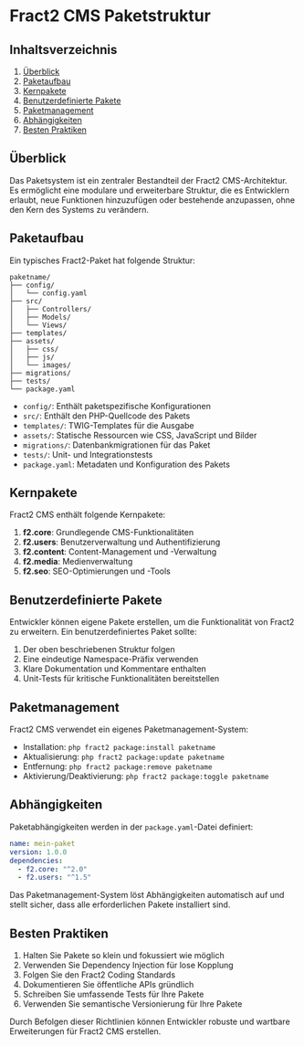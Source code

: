 # Fract2 CMS Paketstruktur

## Inhaltsverzeichnis
1. [Überblick](#überblick)
2. [Paketaufbau](#paketaufbau)
3. [Kernpakete](#kernpakete)
4. [Benutzerdefinierte Pakete](#benutzerdefinierte-pakete)
5. [Paketmanagement](#paketmanagement)
6. [Abhängigkeiten](#abhängigkeiten)
7. [Besten Praktiken](#besten-praktiken)

## Überblick

Das Paketsystem ist ein zentraler Bestandteil der Fract2 CMS-Architektur. Es ermöglicht eine modulare und erweiterbare Struktur, die es Entwicklern erlaubt, neue Funktionen hinzuzufügen oder bestehende anzupassen, ohne den Kern des Systems zu verändern.

## Paketaufbau

Ein typisches Fract2-Paket hat folgende Struktur:

```
paketname/
├── config/
│   └── config.yaml
├── src/
│   ├── Controllers/
│   ├── Models/
│   └── Views/
├── templates/
├── assets/
│   ├── css/
│   ├── js/
│   └── images/
├── migrations/
├── tests/
└── package.yaml
```

- `config/`: Enthält paketspezifische Konfigurationen
- `src/`: Enthält den PHP-Quellcode des Pakets
- `templates/`: TWIG-Templates für die Ausgabe
- `assets/`: Statische Ressourcen wie CSS, JavaScript und Bilder
- `migrations/`: Datenbankmigrationen für das Paket
- `tests/`: Unit- und Integrationstests
- `package.yaml`: Metadaten und Konfiguration des Pakets

## Kernpakete

Fract2 CMS enthält folgende Kernpakete:

1. **f2.core**: Grundlegende CMS-Funktionalitäten
2. **f2.users**: Benutzerverwaltung und Authentifizierung
3. **f2.content**: Content-Management und -Verwaltung
4. **f2.media**: Medienverwaltung
5. **f2.seo**: SEO-Optimierungen und -Tools

## Benutzerdefinierte Pakete

Entwickler können eigene Pakete erstellen, um die Funktionalität von Fract2 zu erweitern. Ein benutzerdefiniertes Paket sollte:

1. Der oben beschriebenen Struktur folgen
2. Eine eindeutige Namespace-Präfix verwenden
3. Klare Dokumentation und Kommentare enthalten
4. Unit-Tests für kritische Funktionalitäten bereitstellen

## Paketmanagement

Fract2 CMS verwendet ein eigenes Paketmanagement-System:

- Installation: `php fract2 package:install paketname`
- Aktualisierung: `php fract2 package:update paketname`
- Entfernung: `php fract2 package:remove paketname`
- Aktivierung/Deaktivierung: `php fract2 package:toggle paketname`

## Abhängigkeiten

Paketabhängigkeiten werden in der `package.yaml`-Datei definiert:

```yaml
name: mein-paket
version: 1.0.0
dependencies:
  - f2.core: "^2.0"
  - f2.users: "^1.5"
```

Das Paketmanagement-System löst Abhängigkeiten automatisch auf und stellt sicher, dass alle erforderlichen Pakete installiert sind.

## Besten Praktiken

1. Halten Sie Pakete so klein und fokussiert wie möglich
2. Verwenden Sie Dependency Injection für lose Kopplung
3. Folgen Sie den Fract2 Coding Standards
4. Dokumentieren Sie öffentliche APIs gründlich
5. Schreiben Sie umfassende Tests für Ihre Pakete
6. Verwenden Sie semantische Versionierung für Ihre Pakete

Durch Befolgen dieser Richtlinien können Entwickler robuste und wartbare Erweiterungen für Fract2 CMS erstellen.